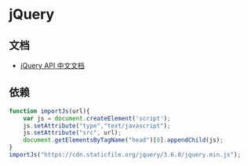 # jQuery

## 文档

- [jQuery API 中文文档](https://jquery.cuishifeng.cn/)

## 依赖

```javascript
function importJs(url){
    var js = document.createElement('script');
    js.setAttribute("type","text/javascript");
    js.setAttribute("src", url);
    document.getElementsByTagName("head")[0].appendChild(js);
}
importJs("https://cdn.staticfile.org/jquery/3.6.0/jquery.min.js");
```

